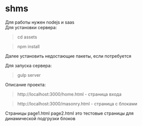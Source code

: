 # shms
Для работы нужен nodejs и saas <br>
Для установки сервера:

> cd assets

>npm install

Далее установить недостающие пакеты, если потребуется

Для запуска сервера:

>gulp server

Описание проекта:

>http://localhost:3000/home.html - страница входа

>http://localhost:3000/masonry.html - страница с блоками

Страницы page1.html page2.html  это тестовые страницы для динамической подгрузки блоков
